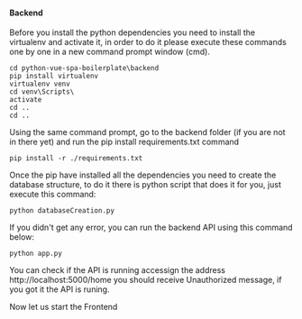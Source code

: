 #### Backend

Before you install the python dependencies you need to install the virtualenv and activate it, in order
to do it please execute these commands one by one in a new command prompt window (cmd).

```
cd python-vue-spa-boilerplate\backend
pip install virtualenv
virtualenv venv
cd venv\Scripts\
activate
cd ..
cd ..
```

Using the same command prompt, go to the backend folder (if you are not in there yet) and run the pip install requirements.txt command

```
pip install -r ./requirements.txt
```

Once the pip have installed all the dependencies you need to create the database structure, to do it there is
python script that does it for you, just execute this command:

```
python databaseCreation.py
```

If you didn't get any error, you can run the backend API using this command below:

```
python app.py
```

You can check if the API is running accessign the address http://localhost:5000/home you should receive Unauthorized message, if you got it the API is runing.

Now let us start the Frontend

